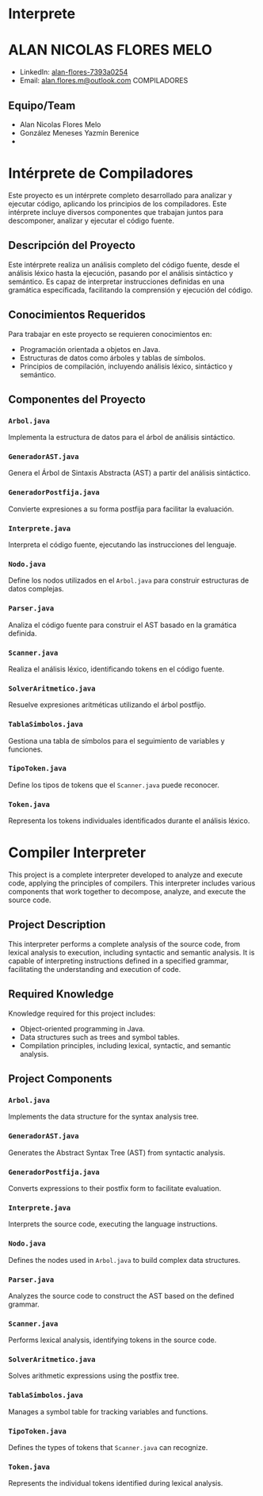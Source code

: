 # Interprete
# ALAN NICOLAS FLORES MELO
- LinkedIn: [alan-flores-7393a0254](https://www.linkedin.com/in/alan-flores-7393a0254)
- Email: [alan.flores.m@outlook.com](mailto:alan.flores.m@outlook.com)
COMPILADORES 
## Equipo/Team
- Alan Nicolas Flores Melo
- González Meneses Yazmín Berenice
- 
# Intérprete de Compiladores

Este proyecto es un intérprete completo desarrollado para analizar y ejecutar código, aplicando los principios de los compiladores. Este intérprete incluye diversos componentes que trabajan juntos para descomponer, analizar y ejecutar el código fuente.

## Descripción del Proyecto
Este intérprete realiza un análisis completo del código fuente, desde el análisis léxico hasta la ejecución, pasando por el análisis sintáctico y semántico. Es capaz de interpretar instrucciones definidas en una gramática especificada, facilitando la comprensión y ejecución del código.

## Conocimientos Requeridos
Para trabajar en este proyecto se requieren conocimientos en:
- Programación orientada a objetos en Java.
- Estructuras de datos como árboles y tablas de símbolos.
- Principios de compilación, incluyendo análisis léxico, sintáctico y semántico.

## Componentes del Proyecto

### `Arbol.java`
Implementa la estructura de datos para el árbol de análisis sintáctico.

### `GeneradorAST.java`
Genera el Árbol de Sintaxis Abstracta (AST) a partir del análisis sintáctico.

### `GeneradorPostfija.java`
Convierte expresiones a su forma postfija para facilitar la evaluación.

### `Interprete.java`
Interpreta el código fuente, ejecutando las instrucciones del lenguaje.

### `Nodo.java`
Define los nodos utilizados en el `Arbol.java` para construir estructuras de datos complejas.

### `Parser.java`
Analiza el código fuente para construir el AST basado en la gramática definida.

### `Scanner.java`
Realiza el análisis léxico, identificando tokens en el código fuente.

### `SolverAritmetico.java`
Resuelve expresiones aritméticas utilizando el árbol postfijo.

### `TablaSimbolos.java`
Gestiona una tabla de símbolos para el seguimiento de variables y funciones.

### `TipoToken.java`
Define los tipos de tokens que el `Scanner.java` puede reconocer.

### `Token.java`
Representa los tokens individuales identificados durante el análisis léxico.

# Compiler Interpreter

This project is a complete interpreter developed to analyze and execute code, applying the principles of compilers. This interpreter includes various components that work together to decompose, analyze, and execute the source code.

## Project Description
This interpreter performs a complete analysis of the source code, from lexical analysis to execution, including syntactic and semantic analysis. It is capable of interpreting instructions defined in a specified grammar, facilitating the understanding and execution of code.

## Required Knowledge
Knowledge required for this project includes:
- Object-oriented programming in Java.
- Data structures such as trees and symbol tables.
- Compilation principles, including lexical, syntactic, and semantic analysis.

## Project Components

### `Arbol.java`
Implements the data structure for the syntax analysis tree.

### `GeneradorAST.java`
Generates the Abstract Syntax Tree (AST) from syntactic analysis.

### `GeneradorPostfija.java`
Converts expressions to their postfix form to facilitate evaluation.

### `Interprete.java`
Interprets the source code, executing the language instructions.

### `Nodo.java`
Defines the nodes used in `Arbol.java` to build complex data structures.

### `Parser.java`
Analyzes the source code to construct the AST based on the defined grammar.

### `Scanner.java`
Performs lexical analysis, identifying tokens in the source code.

### `SolverAritmetico.java`
Solves arithmetic expressions using the postfix tree.

### `TablaSimbolos.java`
Manages a symbol table for tracking variables and functions.

### `TipoToken.java`
Defines the types of tokens that `Scanner.java` can recognize.

### `Token.java`
Represents the individual tokens identified during lexical analysis.
